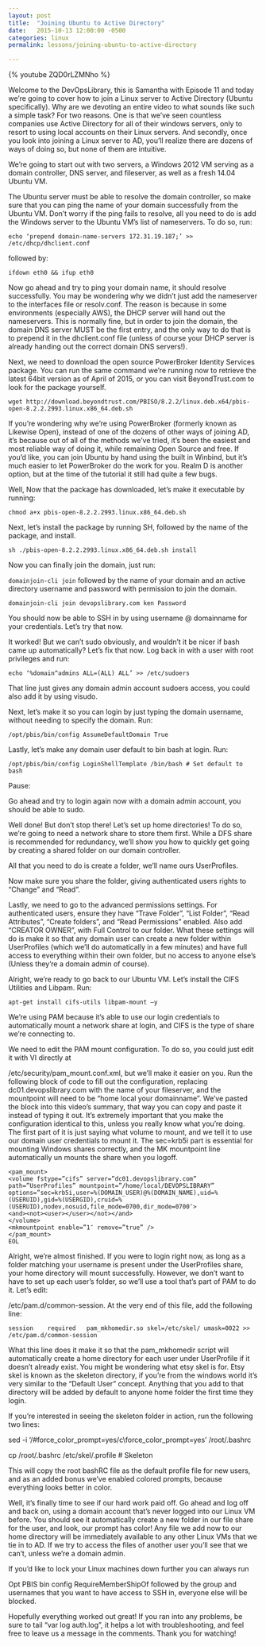 ```yaml
---
layout: post
title:  "Joining Ubuntu to Active Directory"
date:   2015-10-13 12:00:00 -0500
categories: linux
permalink: lessons/joining-ubuntu-to-active-directory

---
```

{% youtube ZQD0rLZMNho %}

Welcome to the DevOpsLibrary, this is Samantha with Episode 11 and today we’re going to cover how to join a Linux server to Active Directory (Ubuntu specifically).  Why are we devoting an entire video to what sounds like such a simple task?  For two reasons.  One is that we’ve seen countless companies use Active Directory for all of their windows servers, only to resort to using local accounts on their Linux servers.  And secondly, once you look into joining a Linux server to AD, you’ll realize there are dozens of ways of doing so, but none of them are intuitive.

We’re going to start out with two servers, a Windows 2012 VM serving as a domain controller, DNS server, and fileserver, as well as a fresh 14.04 Ubuntu VM.

The Ubuntu server must be able to resolve the domain controller, so make sure that you can ping the name of your domain successfully from the Ubuntu VM.  Don’t worry if the ping fails to resolve, all you need to do is add the Windows server to the Ubuntu VM’s list of nameservers.  To do so, run:

```echo ‘prepend domain-name-servers 172.31.19.187;’ >> /etc/dhcp/dhclient.conf```

followed by:

```ifdown eth0 && ifup eth0```

Now go ahead and try to ping your domain name, it should resolve successfully.  You may be wondering why we didn’t just add the nameserver to the interfaces file or resolv.conf.  The reason is because in some environments (especially AWS), the DHCP server will hand out the nameservers.  This is normally fine, but in order to join the domain, the domain DNS server MUST be the first entry, and the only way to do that is to prepend it in the dhclient.conf file (unless of course your DHCP server is already handing out the correct domain DNS servers!).

Next, we need to download the open source PowerBroker Identity Services package.  You can run the same command we’re running now to retrieve the latest 64bit version as of April of 2015, or you can visit BeyondTrust.com to look for the package yourself.

```wget http://download.beyondtrust.com/PBISO/8.2.2/linux.deb.x64/pbis-open-8.2.2.2993.linux.x86_64.deb.sh```

If you’re wondering why we’re using PowerBroker (formerly known as Likewise Open), instead of one of the dozens of other ways of joining AD, it’s because out of all of the methods we’ve tried, it’s been the easiest and most reliable way of doing it, while remaining Open Source and free.  If you’d like, you can join Ubuntu by hand using the built in Winbind, but it’s much easier to let PowerBroker do the work for you.  Realm D is another option, but at the time of the tutorial it still had quite a few bugs.

Well, Now that the package has downloaded, let’s make it executable by running:

```chmod a+x pbis-open-8.2.2.2993.linux.x86_64.deb.sh```

Next, let’s install the package by running SH, followed by the name of the package, and install.

```sh ./pbis-open-8.2.2.2993.linux.x86_64.deb.sh install```

Now you can finally join the domain, just run:

```domainjoin-cli join``` followed by the name of your domain and an active directory username and password with permission to join the domain.

```domainjoin-cli join devopslibrary.com ken Password```

You should now be able to SSH in by using username @ domainname for your credentials.  Let’s try that now.

It worked!  But we can’t sudo obviously, and wouldn’t it be nicer if bash came up automatically?  Let’s fix that now.  Log back in with a user with root privileges and run:

```echo ‘%domain^admins ALL=(ALL) ALL’ >> /etc/sudoers```

That line just gives any domain admin account sudoers access, you could also add it by using visudo.

Next, let’s make it so you can login by just typing the domain username, without needing to specify the domain.  Run:

```/opt/pbis/bin/config AssumeDefaultDomain True```

Lastly, let’s make any domain user default to bin bash at login.  Run:

```/opt/pbis/bin/config LoginShellTemplate /bin/bash # Set default to bash```

Pause:

Go ahead and try to login again now with a domain admin account, you should be able to sudo.

Well done!  But don’t stop there!  Let’s set up home directories!  To do so, we’re going to need a network share to store them first.  While a DFS share is recommended for redundancy, we’ll show you how to quickly get going by creating a shared folder on our domain controller.

All that you need to do is create a folder, we’ll name ours UserProfiles.

Now make sure you share the folder, giving authenticated users rights to “Change” and “Read”.

Lastly, we need to go to the advanced permissions settings.  For authenticated users, ensure they have “Trave Folder”, “List Folder”, “Read Attributes”, “Create folders”, and “Read Permissions” enabled.  Also add “CREATOR OWNER”, with Full Control to our folder.  What these settings will do is make it so that any domain user can create a new folder within UserProfiles (which we’ll do automatically in a few minutes) and have full access to everything within their own folder, but no access to anyone else’s (Unless they’re a domain admin of course).

Alright, we’re ready to go back to our Ubuntu VM.  Let’s install the CIFS Utilities and Libpam.  Run:

```apt-get install cifs-utils libpam-mount –y```

We’re using PAM because it’s able to use our login credentials to automatically mount a network share at login, and CIFS is the type of share we’re connecting to.

We need to edit the PAM mount configuration.  To do so, you could just edit it with VI directly at

/etc/security/pam_mount.conf.xml, but we’ll make it easier on you.  Run the following block of code to fill out the configuration, replacing dc01.devopslibrary.com with the name of your fileserver, and the mountpoint will need to be “home local your domainname”.  We’ve pasted the block into this video’s summary, that way you can copy and paste it instead of typing it out.  It’s extremely important that you make the configuration identical to this, unless you really know what you’re doing.  The first part of it is just saying what volume to mount, and we tell it to use our domain user credentials to mount it.  The sec=krb5i part is essential for mounting Windows shares correctly, and the MK mountpoint line automatically un mounts the share when you logoff.

```cat >/etc/security/pam_mount.conf.xml <<EOL
<pam_mount>
<volume fstype=”cifs” server=”dc01.devopslibrary.com”
path=”UserProfiles” mountpoint=”/home/local/DEVOPSLIBRARY”
options=”sec=krb5i,user=%(DOMAIN_USER)@%(DOMAIN_NAME),uid=%(USERUID),gid=%(USERGID),cruid=%(USERUID),nodev,nosuid,file_mode=0700,dir_mode=0700″>
<and><not><user></user></not></and>
</volume>
<mkmountpoint enable=”1″ remove=”true” />
</pam_mount>
EOL
```
Alright, we’re almost finished.  If you were to login right now, as long as a folder matching your username is present under the UserProfiles share, your home directory will mount successfully.  However, we don’t want to have to set up each user’s folder, so we’ll use a tool that’s part of PAM to do it.  Let’s edit:

/etc/pam.d/common-session.  At the very end of this file, add the following line:

```session    required   pam_mkhomedir.so skel=/etc/skel/ umask=0022 >> /etc/pam.d/common-session```

What this line does it make it so that the pam_mkhomedir script will automatically create a home directory for each user under UserProfile if it doesn’t already exist.  You might be wondering what etsy skel is for.  Etsy skel is known as the skeleton directory, if you’re from the windows world it’s very similar to the “Default User” concept.  Anything that you add to that directory will be added by default to anyone home folder the first time they login.

If you’re interested in seeing the skeleton folder in action, run the following two lines:

sed -i ‘/#force_color_prompt=yes/c\force_color_prompt=yes’ /root/.bashrc

cp /root/.bashrc /etc/skel/.profile # Skeleton

This will copy the root bashRC file as the default profile file for new users, and as an added bonus we’ve enabled colored prompts, because everything looks better in color.

Well, it’s finally time to see if our hard work paid off.  Go ahead and log off and back on, using a domain account that’s never logged into our Linux VM before.  You should see it automatically create a new folder in our file share for the user, and look, our prompt has color!  Any file we add now to our home directory will be immediately available to any other Linux VMs that we tie in to AD.  If we try to access the files of another user you’ll see that we can’t, unless we’re a domain admin.

If you’d like to lock your Linux machines down further you can always run

Opt PBIS bin config RequireMemberShipOf followed by the group and usernames that you want to have access to SSH in, everyone else will be blocked.

Hopefully everything worked out great!  If you ran into any problems, be sure to tail “var log auth.log”, it helps a lot with troubleshooting, and feel free to leave us a message in the comments.  Thank you for watching!
